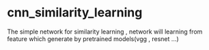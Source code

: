 # cnn_similarity_learning
The simple network for similarity learning , network will learning from feature which generate by pretrained models(vgg , resnet ...)
